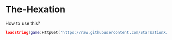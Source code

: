 # The-Hexation
How to use this?
```lua
loadstring(game:HttpGet('https://raw.githubusercontent.com/StarsationX/The-Hexation/main/da.lua'))()
```

